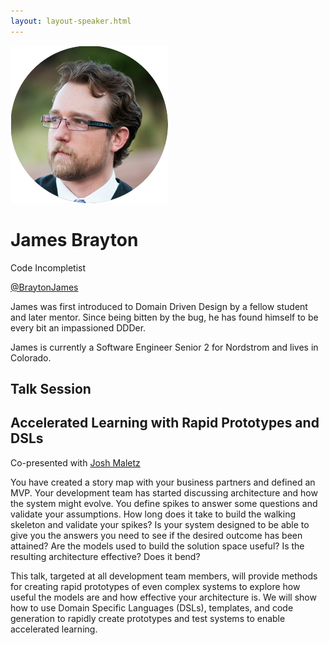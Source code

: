 ```yaml
---
layout: layout-speaker.html
---
```

<div class="container section featured-speaker">
  <div class="row">
    <div class="col-xs-12 col-sm-2 img-container">
      <img class="speaker-page-img" src="../img/speakers/James-Brayton-ON.png">
    </div>
    <div class="col-xs-12 col-sm-10 copy-container">
        <h1 class="speaker-header">James Brayton</h1>
        <span class="speaker-subtitle">Code Incompletist</span>
        <p><a class="speaker-handle" href="https://twitter.com/braytonjames" target="_blank">@BraytonJames</a></p>
        <p>James was first introduced to Domain Driven Design by a fellow student and later mentor. Since being bitten by the bug, he has found himself to be every bit an impassioned DDDer.</p>
        <p>James is currently a Software Engineer Senior 2 for Nordstrom and lives in Colorado.</p>
        <h2>Talk Session</h2>
        <h2 class="gold">Accelerated Learning with Rapid Prototypes and DSLs</h2>
        <p>Co-presented with <a href="josh-maletz.html">Josh Maletz</a></p>
        <p>You have created a story map with your business partners and defined an MVP. Your development team has started discussing architecture and how the system might evolve. You define spikes to answer some questions and validate your assumptions. How long does it take to build the walking skeleton and validate your spikes? Is your system designed to be able to give you the answers you need to see if the desired outcome has been attained? Are the models used to build the solution space useful? Is the resulting architecture effective? Does it bend?</p>
        <p>This talk, targeted at all development team members, will provide methods for creating rapid prototypes of even complex systems to explore how useful the models are and how effective your architecture is. We will show how to use Domain Specific Languages (DSLs), templates, and code generation to rapidly create prototypes and test systems to enable accelerated learning.</p>
    </div>
  </div>
</div>